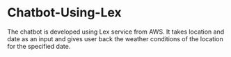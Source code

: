 # Chatbot-Using-Lex

The chatbot is developed using Lex service from AWS. It takes location and date as an input and gives user back the weather conditions of the location for the specified date. 

